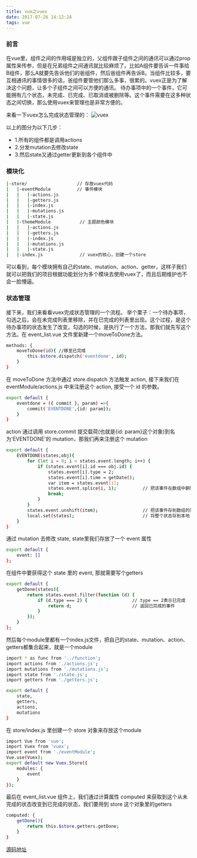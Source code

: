 ```yaml
---
title: vue之vuex
date: 2017-07-26 14:12:24
tags: vue
---
```


### 前言
在vue里，组件之间的作用域是独立的，父组件跟子组件之间的通讯可以通过prop属性来传参，但是在兄弟组件之间通讯就比较麻烦了。比如A组件要告诉一件事给B组件，那么A就要先告诉他们的爸组件，然后爸组件再告诉B。当组件比较多，要互相通讯的事情很多的话，爸组件要管他们那么多事，很累的。vuex正是为了解决这个问题，让多个子组件之间可以方便的通讯。
待办事项中的一个事件，它可能拥有几个状态，未完成、已完成、已取消或被删除等。这个事件需要在这多种状态之间切换，那么使用vuex来管理也是非常方便的。

来看一下vuex怎么完成状态管理的：
![vuex](/img/vuex.png)

以上的图分为以下几步：
- 1.所有的组件都是调用actions
- 2.分发mutation去修改state
- 3.然后state又通过getter更新到各个组件中


### 模块化
``` bash
|-store/                   // 存放vuex代码
|   |-eventModule          // 事件模块
|   |   |-actions.js
|   |   |-getters.js
|   |   |-index.js
|   |   |-mutations.js
|   |   |-state.js
|   |-themeModule           // 主题颜色模块
|   |   |-actions.js
|   |   |-getters.js
|   |   |-index.js
|   |   |-mutations.js
|   |   |-state.js
|   |-index.js              // vuex的核心，创建一个store
```
可以看到，每个模块拥有自己的state、mutation、action、getter，这样子我们就可以把我们的项目根据功能划分为多个模块去使用vuex了，而且后期维护也不会一脸懵逼。

### 状态管理

接下来，我们来看看vuex完成状态管理的一个流程。
举个栗子：一个待办事项，勾选之后，会在未完成列表里移除，并在已完成的列表里出现。这个过程，是这个待办事项的状态发生了改变。勾选的时候，是执行了一个方法，那我们就先写这个方法。在 event_list.vue 文件里新建一个moveToDone方法。
``` bash
methods: {
    moveToDone(id){ //移至已完成
        this.$store.dispatch('eventdone', id);
    }
}
```
在 moveToDone 方法中通过 store.dispatch 方法触发 action, 接下来我们在 eventModule/actions.js 中来注册这个 action, 接受一个 id 的参数。
``` bash
export default {
    eventdone = ({ commit }, param) =>{
        commit('EVENTDONE',{id: param});
    }
}
```
action 通过调用 store.commit 提交载荷(也就是{id: param}这个对象)到名为'EVENTDONE'的 mutation，那我们再来注册这个 mutation
``` bash
export default {
    EVENTDONE(states,obj){
        for (let i = 0; i < states.event.length; i++) {
            if (states.event[i].id === obj.id) {
                states.event[i].type = 2;
                states.event[i].time = getDate();
                var item = states.event[i];
                states.event.splice(i, 1);          // 把该事件在数组中删除
                break;
            }
        }
        states.event.unshift(item);                 // 把该事件存到数组的第一个元素
        local.set(states);                          // 将整个状态存到本地
    }
}
```
通过 mutation 去修改 state, state里我们存放了一个 event 属性
``` bash
export default {
    event: []
};
```
在组件中要获得这个 state 里的 event, 那就需要写个getters
``` bash
export default {
    getDone(states){
        return states.event.filter(function (d) {
            if (d.type === 2) {                 // type == 2表示已完成
                return d;                       // 返回已完成的事件
            }
        });
    }
};
```
然后每个module里都有一个index.js文件，把自己的state、mutation、action、getters都集合起来，就是一个module
``` bash
import * as func from '../function';
import actions from './actions.js';
import mutations from './mutations.js';
import state from './state.js';
import getters from './getters.js';

export default {
    state,
    getters,
    actions,
    mutations
}
```
在 store/index.js 里创建一个 store 对象来存放这个module
``` bash
import Vue from 'vue';
import Vuex from 'vuex';
import event from './eventModule';
Vue.use(Vuex);
export default new Vuex.Store({
    modules: {
        event
    }
});
```

最后在 event_list.vue 组件上，我们通过计算属性 computed 来获取到这个从未完成的状态改变到已完成的状态，我们要用到 store 这个对象里的getters
``` bash
computed: {
    getDone(){
        return this.$store.getters.getDone;
    }
}
```

[源码地址](https://github.com/lin-xin/notepad/)